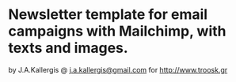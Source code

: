 Newsletter template for email campaigns with Mailchimp, with texts and images.
================

by J.A.Kallergis @ j.a.kallergis@gmail.com
for http://www.troosk.gr
